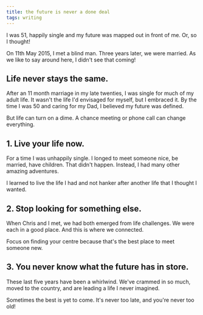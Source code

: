 ```yaml
---
title: the future is never a done deal
tags: writing
---
```


I was 51, happily single and my future was mapped out in front of me. Or, so I thought!

On 11th May 2015, I met a blind man. Three years later, we were married. As we like to say around here, I didn't see that coming!

## Life never stays the same.

After an 11 month marriage in my late twenties, I was single for much of my adult life. It wasn't the life I'd envisaged for myself, but I embraced it. By the time I was 50 and caring for my Dad, I believed my future was defined.

But life can turn on a dime. A chance meeting or phone call can change everything.

## 1. Live your life now.

For a time I was unhappily single. I longed to meet someone nice, be married, have children. That didn't happen. Instead, I had many other amazing adventures.

I learned to live the life I had and not hanker after another life that I thought I wanted.

## 2. Stop looking for something else.

When Chris and I met, we had both emerged from life challenges. We were each in a good place. And this is where we connected.

Focus on finding your centre because that's the best place to meet someone new.

## 3. You never know what the future has in store.

These last five years have been a whirlwind. We've crammed in so much, moved to the country, and are leading a life I never imagined.

Sometimes the best is yet to come. It's never too late, and you're never too old!